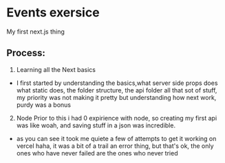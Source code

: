 # Events exersice


My first next.js thing

## Process:


1. Learning all the Next basics
 
 - I first started by understanding the basics,what server side props does what static does, the folder structure, the api folder all that sot of stuff, my priority was not making it pretty but understanding how next work, purdy was a bonus


2. Node
Prior to this i had 0 expirience with node, so creating my first api was like woah, and saving stuff in a json was incredible.

 - as you can see it took me quiete a few of attempts to get it working on vercel haha, it was a bit of a trail an error thing, but that's ok, the only ones who have never failed are the ones who never tried



